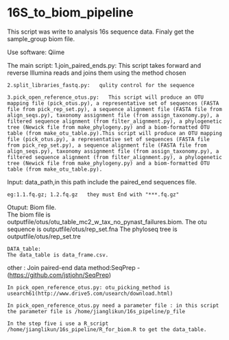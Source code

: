 # 16S_to_biom_pipeline

This script was write to analysis 16s sequence data. Finaly get the sample_group biom file.

Use software: Qiime

The main script:
    1.join_paired_ends.py:    This script takes forward and reverse Illumina reads and joins them using the method chosen

    2.split_libraries_fastq.py:   qulity control for the sequence

    3.pick_open_reference_otus.py:   This script will produce an OTU mapping file (pick_otus.py), a representative set of sequences (FASTA file from pick_rep_set.py), a sequence alignment file (FASTA file from align_seqs.py), taxonomy assignment file (from assign_taxonomy.py), a filtered sequence alignment (from filter_alignment.py), a phylogenetic tree (Newick file from make_phylogeny.py) and a biom-formatted OTU table (from make_otu_table.py).This script will produce an OTU mapping file (pick_otus.py), a representative set of sequences (FASTA file from pick_rep_set.py), a sequence alignment file (FASTA file from align_seqs.py), taxonomy assignment file (from assign_taxonomy.py), a filtered sequence alignment (from filter_alignment.py), a phylogenetic tree (Newick file from make_phylogeny.py) and a biom-formatted OTU table (from make_otu_table.py).

Input: data_path,in this path include the paired_end sequences file.  
        
    eg:1.1.fq.gz; 1.2.fq.gz   they must End with "***.fq.gz"

Otuput:
    Biom file.  
    The biom file is outputfile/otus/otu_table_mc2_w_tax_no_pynast_failures.biom.
    The otu sequence is outputfile/otus/rep_set.fna
    The phyloseq tree is outputfile/otus/rep_set.tre
    
    DATA_table:
    The data_table is data_frame.csv.

other :
    Join paired-end data method:SeqPrep - (https://github.com/jstjohn/SeqPrep)
    
    In pick_open_reference_otus.py: otu_picking_method is usearch61(http://www.drive5.com/usearch/download.html)
    
    In pick_open_reference_otus.py need a parameter file : in this script the parameter file is /home/jianglikun/16s_pipeline/p_file
    
    In the step five i use a R_script /home/jianglikun/16s_pipeline/R_for_biom.R to get the data_table.
